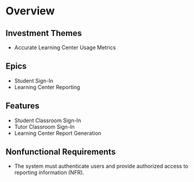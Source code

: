 # Overview

## Investment Themes

- Accurate Learning Center Usage Metrics

## Epics

- Student Sign-In
- Learning Center Reporting

## Features

- Student Classroom Sign-In
- Tutor Classroom Sign-In
- Learning Center Report Generation

## Nonfunctional Requirements

- The system must authenticate users and provide authorized access to reporting information (NFR).

[^1]: _Items in italics are nice-to-have's._